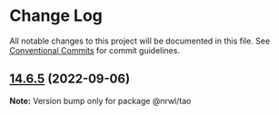 # Change Log

All notable changes to this project will be documented in this file.
See [Conventional Commits](https://conventionalcommits.org) for commit guidelines.

## [14.6.5](https://github.com/nrwl/nx/compare/14.6.4...14.6.5) (2022-09-06)

**Note:** Version bump only for package @nrwl/tao
